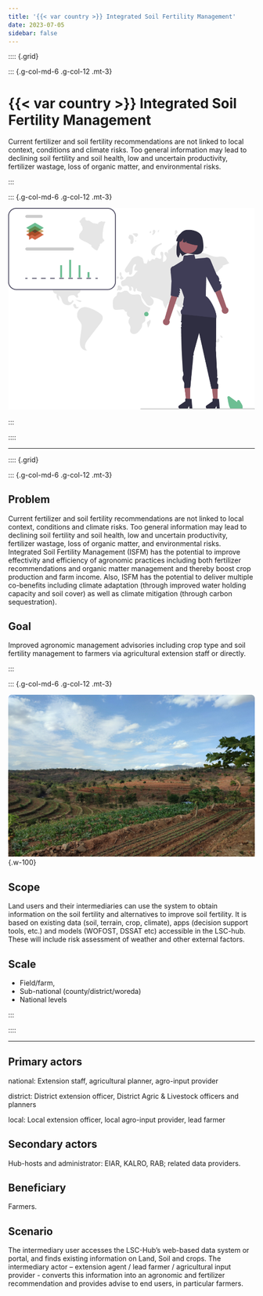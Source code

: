 ```yaml
---
title: '{{< var country >}} Integrated Soil Fertility Management'
date: 2023-07-05
sidebar: false
---
```


:::: {.grid}

::: {.g-col-md-6 .g-col-12 .mt-3}

# {{< var country >}} Integrated Soil Fertility Management

Current fertilizer and soil fertility recommendations are not linked to local context, conditions and climate risks. 
Too general information may lead to declining soil fertility and soil health, low and uncertain productivity, fertilizer wastage, loss of organic matter, and environmental risks.

:::

::: {.g-col-md-6 .g-col-12 .mt-3}

![](../img/Kenya%20land%20soil%20crop%20data%201.svg)

:::

::::

---

:::: {.grid}

::: {.g-col-md-6 .g-col-12 .mt-3}

## Problem

Current fertilizer and soil fertility recommendations are not linked to local context, conditions and climate risks. Too general information may lead to declining soil fertility and soil health, low and uncertain productivity, fertilizer wastage, loss of organic matter, and environmental risks. 
Integrated Soil Fertility Management (ISFM) has the potential to improve effectivity and efficiency of agronomic practices including both fertilizer recommendations and organic matter management and thereby boost crop production and farm income. 
Also, ISFM has the potential to deliver multiple co-benefits including climate adaptation (through improved water holding capacity and soil cover) as well as climate mitigation (through carbon sequestration).​

## Goal

Improved agronomic management advisories including crop type and soil fertility management to farmers via agricultural extension staff or directly.​

:::

::: {.g-col-md-6 .g-col-12 .mt-3}

![](../img/martin-yegon-Q8PAVNd36cQ-unsplash%201.jpg){.w-100}

## Scope

Land users and their intermediaries can use the system to obtain information on the soil fertility and alternatives to improve soil fertility. 
It is based on existing data (soil, terrain, crop, climate), apps (decision support tools, etc.) and models (WOFOST, DSSAT etc) accessible in the LSC-hub. 
These will include risk assessment of weather and other external factors.​

## Scale 

- Field/farm, 
- Sub-national (county/district/woreda)
- National levels​

:::

::::

---

<div class="grid">

<div class="text-light rounded bg-dark g-col-6 g-col-lg-3 px-2">

## Primary actors

national: Extension staff, agricultural planner, agro-input provider 

district: District extension officer, District Agric & Livestock officers and planners

local: Local extension officer, local agro-input provider, lead farmer​

</div><div class="text-light rounded bg-dark g-col-6 g-col-lg-3 px-2">

## Secondary actors

Hub-hosts and administrator: EIAR, KALRO, RAB; related data providers.​

</div><div class="text-light rounded bg-dark g-col-6 g-col-lg-3 px-2">

## Beneficiary

Farmers.​

</div><div class="text-light rounded bg-dark g-col-6 g-col-lg-3 px-2">

## Scenario ​

The intermediary user accesses the LSC-Hub’s web-based data system or portal, and finds existing information on Land, Soil and crops. 
The intermediary actor – extension agent / lead farmer / agricultural input provider - converts this information into an agronomic and fertilizer recommendation and provides advise to end users, in particular farmers.​

</div></div>

<style>
#title-block-header { display:none; }
</style>